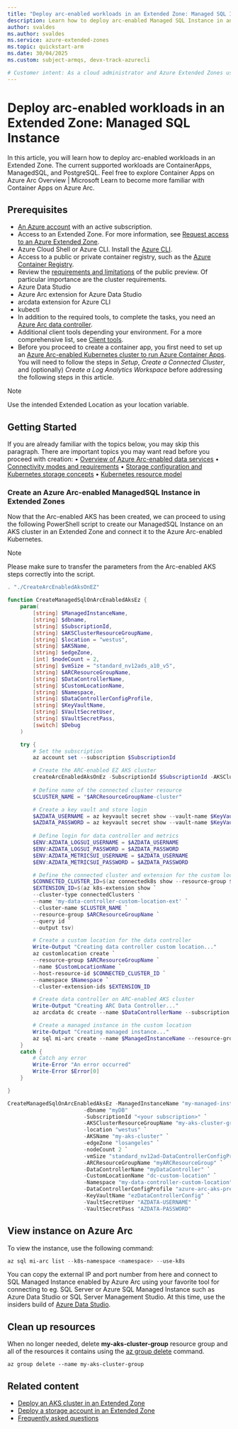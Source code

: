 ```yaml
---
title: "Deploy arc-enabled workloads in an Extended Zone: Managed SQL Instance"
description: Learn how to deploy arc-enabled Managed SQL Instance in an Extended Zone.
author: svaldes
ms.author: svaldes
ms.service: azure-extended-zones
ms.topic: quickstart-arm
ms.date: 30/04/2025
ms.custom: subject-armqs, devx-track-azurecli

# Customer intent: As a cloud administrator and Azure Extended Zones user, I want a quick method to deploy PaaS services via Arc in an Azure Extended Zone. 
---
```

  
# Deploy arc-enabled workloads in an Extended Zone: Managed SQL Instance
 
In this article, you will learn how to deploy arc-enabled workloads in an Extended Zone. The current supported workloads are ContainerApps, ManagedSQL, and PostgreSQL.
Feel free to explore Container Apps on Azure Arc Overview | Microsoft Learn to become more familiar with Container Apps on Azure Arc.

## Prerequisites

- [An Azure account](https://azure.microsoft.com/free/?WT.mc_id=A261C142F) with an active subscription.
- Access to an Extended Zone. For more information, see [Request access to an Azure Extended Zone](request-access.md).
- Azure Cloud Shell or Azure CLI. Install the [Azure CLI](https://learn.microsoft.com/en-us/cli/azure/install-azure-cli).
- Access to a public or private container registry, such as the [Azure Container Registry](https://learn.microsoft.com/en-us/azure/container-registry/).
- Review the [requirements and limitations](https://learn.microsoft.com/en-us/azure/container-apps/azure-arc-overview0) of the public preview. Of particular importance are the cluster requirements.
- Azure Data Studio
- Azure Arc extension for Azure Data Studio
- arcdata extension for Azure CLI
- kubectl
- In addition to the required tools, to complete the tasks, you need an [Azure Arc data controller](https://learn.microsoft.com/en-us/azure/azure-arc/data/plan-azure-arc-data-services). 
- Additional client tools depending your environment. For a more comprehensive list, see [Client tools](https://learn.microsoft.com/en-us/azure/azure-arc/data/install-client-tools).
- Before you proceed to create a container app, you first need to set up an [Azure Arc-enabled Kubernetes cluster to run Azure Container Apps](https://learn.microsoft.com/en-us/azure/container-apps/azure-arc-enable-cluster). You will need to follow the steps in *Setup*, *Create a Connected Cluster*, and (optionally) *Create a Log Analytics Workspace* before addressing the following steps in this article. 
> [!NOTE] 
> Use the intended Extended Location as your location variable. 

## Getting Started	
If you are already familiar with the topics below, you may skip this paragraph. There are important topics you may want read before you proceed with creation:
•	[Overview of Azure Arc-enabled data services](https://learn.microsoft.com/en-us/azure/azure-arc/data/overview)
•	[Connectivity modes and requirements](https://learn.microsoft.com/en-us/azure/azure-arc/data/connectivity)
•	[Storage configuration and Kubernetes storage concepts](https://learn.microsoft.com/en-us/azure/azure-arc/data/storage-configuration)
•	[Kubernetes resource model](https://github.com/kubernetes/design-proposals-archive/blob/main/scheduling/resources.md#resource-quantities)


### Create an Azure Arc-enabled ManagedSQL Instance in Extended Zones

Now that the Arc-enabled AKS has been created, we can proceed to using the following PowerShell script to create our ManagedSQL Instance on an AKS cluster in an Extended Zone and connect it to the Azure Arc-enabled Kubernetes. 

> [!NOTE] 
> Please make sure to transfer the parameters from the Arc-enabled AKS steps correctly into the script.
 
```powershell
. "./CreateArcEnabledAksOnEZ"

function CreateManagedSqlOnArcEnabledAksEz {
    param(
        [string] $ManagedInstanceName,
        [string] $dbname,
        [string] $SubscriptionId,
        [string] $AKSClusterResourceGroupName,
        [string] $location = "westus",
        [string] $AKSName,
        [string] $edgeZone,
        [int] $nodeCount = 2,
        [string] $vmSize = "standard_nv12ads_a10_v5",
        [string] $ARCResourceGroupName,
        [string] $DataControllerName,
        [string] $CustomLocationName,
        [string] $Namespace,
        [string] $DataControllerConfigProfile,
        [string] $KeyVaultName,
        [string] $VaultSecretUser,
        [string] $VaultSecretPass,
        [switch] $Debug
    )

    try {
        # Set the subscription
        az account set --subscription $SubscriptionId

        # Create the ARC-enabled EZ AKS cluster
        createArcEnabledAksOnEz -SubscriptionId $SubscriptionId -AKSClusterResourceGroupName $AKSClusterResourceGroupName -location $location -AKSName $AKSName -edgeZone $edgeZone -nodeCount $nodeCount -vmSize $vmSize -ARCResourceGroupName $ARCResourceGroupName -Debug:$Debug
        
        # Define name of the connected cluster resource
        $CLUSTER_NAME = "$ARCResourceGroupName-cluster"

        # Create a key vault and store login
        $AZDATA_USERNAME = az keyvault secret show --vault-name $KeyVaultName --name $VaultSecretUser --query value -o tsv
        $AZDATA_PASSWORD = az keyvault secret show --vault-name $KeyVaultName --name $VaultSecretPass --query value -o tsv
        
        # Define login for data controller and metrics
        $ENV:AZDATA_LOGSUI_USERNAME = $AZDATA_USERNAME
        $ENV:AZDATA_LOGSUI_PASSWORD = $AZDATA_PASSWORD
        $ENV:AZDATA_METRICSUI_USERNAME = $AZDATA_USERNAME
        $ENV:AZDATA_METRICSUI_PASSWORD = $AZDATA_PASSWORD

        # Define the connected cluster and extension for the custom location
        $CONNECTED_CLUSTER_ID=$(az connectedk8s show --resource-group $ARCResourceGroupName --name $CLUSTER_NAME --query id --output tsv)
        $EXTENSION_ID=$(az k8s-extension show `
        --cluster-type connectedClusters `
        --name 'my-data-controller-custom-location-ext' `
        --cluster-name $CLUSTER_NAME `
        --resource-group $ARCResourceGroupName `
        --query id `
        --output tsv)

        # Create a custom location for the data controller
        Write-Output "Creating data controller custom location..."
        az customlocation create `
        --resource-group $ARCResourceGroupName `
        --name $CustomLocationName `
        --host-resource-id $CONNECTED_CLUSTER_ID `
        --namespace $Namespace `
        --cluster-extension-ids $EXTENSION_ID

        # Create data controller on ARC-enabled AKS cluster
        Write-Output "Creating ARC Data Controller..."
        az arcdata dc create --name $DataControllerName --subscription $SubscriptionId --cluster-name $CLUSTER_NAME --resource-group $ARCResourceGroupName --connectivity-mode direct --custom-location $CustomLocationName --profile-name $DataControllerConfigProfile

        # Create a managed instance in the custom location
        Write-Output "Creating managed instance..."
        az sql mi-arc create --name $ManagedInstanceName --resource-group $ARCResourceGroupName --custom-location $CustomLocationName 
    }
    catch {
        # Catch any error
        Write-Error "An error occurred"
        Write-Error $Error[0]
    }

}

CreateManagedSqlOnArcEnabledAksEz -ManagedInstanceName "my-managed-instance" `
                        -dbname "myDB" `
                        -SubscriptionId "<your subscription>" `
                        -AKSClusterResourceGroupName "my-aks-cluster-group" `
                        -location "westus" `
                        -AKSName "my-aks-cluster" `
                        -edgeZone "losangeles" `
                        -nodeCount 2 `
                        -vmSize "standard_nv12ad-DataControllerConfigProfiles_a10_v5" `
                        -ARCResourceGroupName "myARCResourceGroup" `
                        -DataControllerName "myDataController" `
                        -CustomLocationName "dc-custom-location" `
                        -Namespace "my-data-controller-custom-location" `
                        -DataControllerConfigProfile "azure-arc-aks-premium-storage" `
                        -KeyVaultName "ezDataControllerConfig" `
                        -VaultSecretUser "AZDATA-USERNAME" `
                        -VaultSecretPass "AZDATA-PASSWORD"

```

## View instance on Azure Arc
To view the instance, use the following command:

```powershell
az sql mi-arc list --k8s-namespace <namespace> --use-k8s
```

You can copy the external IP and port number from here and connect to SQL Managed Instance enabled by Azure Arc using your favorite tool for connecting to eg. SQL Server or Azure SQL Managed Instance such as Azure Data Studio or SQL Server Management Studio.
At this time, use the insiders build of [Azure Data Studio](https://github.com/microsoft/azuredatastudio#try-out-the-latest-insiders-build-from-main).


## Clean up resources

When no longer needed, delete **my-aks-cluster-group** resource group and all of the resources it contains using the [az group delete](/cli/azure/group#az-group-delete) command.

```azurecli-interactive
az group delete --name my-aks-cluster-group
```

## Related content

- [Deploy an AKS cluster in an Extended Zone](deploy-aks-cluster.md)
- [Deploy a storage account in an Extended Zone](create-storage-account.md)
- [Frequently asked questions](faq.md)
